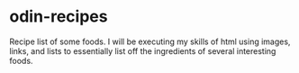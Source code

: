 # odin-recipes
Recipe list of some foods. I will be executing my skills of html using images, links, and lists to essentially list off the ingredients of several interesting foods.
